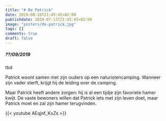 ```yaml
---
title: "# De Patrick"
date: 2019-08-28T21:45:45+02:00
publishdate: 2019-07-13T21:45:45+02:00
image: "posters/de-patrick.jpg"
tags: []
comments: true
draft: false
---
```


##### ??/09/2019

tbd

Patrick woont samen met zijn ouders op een naturistencamping. Wanneer zijn vader
sterft, krijgt hij de leiding over de camping. 
<!--more-->
Maar Patrick heeft andere
zorgen: hij is al een tijdje zijn favoriete hamer kwijt. De vaste bewoners
willen dat Patrick iets met zijn leven doet, maar Patrick moet en zal
zijn hamer terugvinden.

{{< youtube AEqjnf_KxZs >}}

